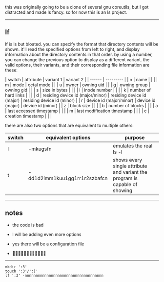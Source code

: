this was originally going to be a clone of several gnu coreutils, but I got distracted and made ls fancy. so for now this is an ls project.

---

## lf

lf is ls but bloated. you can specify the format that directory contents will be shown. it'll read the specified options from left to right, and display information about the directory contents in that order. by using a number, you can change the previous option to display as a different variant. the valid options, their variants, and their corresponding file information are these:

| switch | attribute | variant 1 | variant 2 |
| ------ | --------- |
| n | name | | |
| m | mode | octal mode | |
| u | owner | owning uid | |
| g | owning group | owning gid | |
| s | size in bytes | | |
| i | inode number | | |
| k | number of hard links | | |
| d | residing device id (major/minor) | residing device id (major) | residing device id (minor) |
| r | device id (major/minor) | device id (major) | device id (minor) |
| z | block size | | |
| b | number of blocks | | |
| a | last accessed timestamp | | |
| m | last modification timestamp | | |
| c | creation timestamp | | |

there are also two options that are equivalent to multiple others:

| switch | equivalent options | purpose |
| ------ | --------- | ------- |
| l | -mkugsfn | emulates the real ls -l |
| t | -dd1d2imm1kuu1gg1rr1r2szbafcn | shows every single attribute and variant the program is capable of showing |

---

## notes

- the code is bad

- I will be adding even more options

- yes there will be a configuration file

- 🏳️‍🌈🏳️‍🌈🏳️‍🌈🏳️‍🌈🏳️‍🌈🏳️‍🌈

---

```
mkdir ':3'
touch ':3'/':)'
lf ':3' -nnnnnnnnnnnnnnnnnnnnnnnnnnnnnnnnnnnn
```
